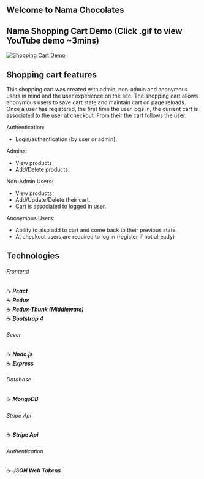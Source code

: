 ## Welcome to Nama Chocolates

## Nama Shopping Cart Demo (Click .gif to view YouTube demo ~3mins)

<a href="https://youtu.be/BZs19k3MByI" target="_blank"><img src="https://i.imgflip.com/2rdrhh.gif" title="Shopping Cart Demo"/></a>

## Shopping cart features

This shopping cart was created with admin, non-admin and anonymous users in mind and the user experience on the site. The shopping cart allows anonymous users to save cart state and maintain cart on page reloads. Once a user has registered, the first time the user logs in, the current cart is associated to the user at checkout. From their the cart follows the user.

Authentication:
- Login/authentication (by user or admin).

Admins:
- View products
- Add/Delete products.

Non-Admin Users:
- View products
- Add/Update/Delete their cart.
- Cart is associated to logged in user.

Anonymous Users:
- Ability to also add to cart and come back to their previous state.
- At checkout users are required to log in (register if not already)

## Technologies

###### Frontend

:coffee: **_React_**
<br>
:coffee: **_Redux_**
<br>
:coffee: **_Redux-Thunk (Middleware)_**
<br>
:coffee: **_Bootstrap 4_**

###### Sever

:coffee: **_Node.js_**
<br>
:coffee: **_Express_**

###### Database

:coffee: **_MongoDB_**

###### Stripe Api

:coffee: **_Stripe Api_**

###### Authentication
:coffee: **_JSON Web Tokens_**




